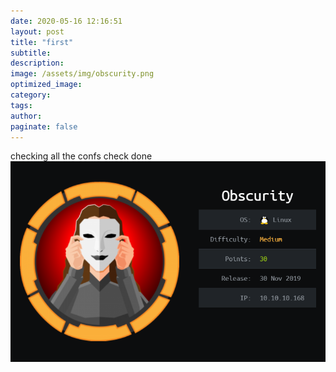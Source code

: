 ```yaml
---
date: 2020-05-16 12:16:51
layout: post
title: "first"
subtitle:
description:
image: /assets/img/obscurity.png
optimized_image:
category:
tags:
author:
paginate: false
---
```

checking all the confs check done
![placeholder](/assets/img/obscurity.png "check")
